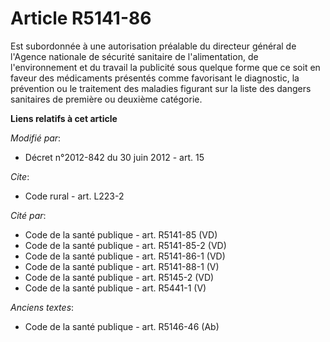 # Article R5141-86

Est subordonnée à une autorisation préalable du directeur général de l'Agence nationale de sécurité sanitaire de
l'alimentation, de l'environnement et du travail la publicité sous quelque forme que ce soit en faveur des médicaments
présentés comme favorisant le diagnostic, la prévention ou le traitement des maladies figurant sur la liste des dangers
sanitaires de première ou deuxième catégorie.

**Liens relatifs à cet article**

_Modifié par_:

  - Décret n°2012-842 du 30 juin 2012 - art. 15

_Cite_:

  - Code rural - art. L223-2

_Cité par_:

  - Code de la santé publique - art. R5141-85 (VD)
  - Code de la santé publique - art. R5141-85-2 (VD)
  - Code de la santé publique - art. R5141-86-1 (VD)
  - Code de la santé publique - art. R5141-88-1 (V)
  - Code de la santé publique - art. R5145-2 (VD)
  - Code de la santé publique - art. R5441-1 (V)

_Anciens textes_:

  - Code de la santé publique - art. R5146-46 (Ab)
